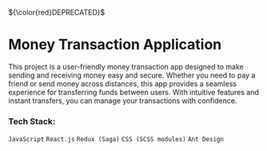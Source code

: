 ${\color{red}DEPRECATED}$

# Money Transaction Application

This project is a user-friendly money transaction app designed to make sending and receiving money easy and secure. Whether you need to pay a friend or send money across distances, this app provides a seamless experience for transferring funds between users. With intuitive features and instant transfers, you can manage your transactions with confidence.

### Tech Stack:

`JavaScript` `React.js` `Redux (Saga)` `CSS (SCSS modules)` `Ant Design`
